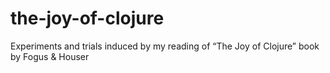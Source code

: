 the-joy-of-clojure
==================

Experiments and trials induced by my reading of “The Joy of Clojure” book by Fogus &amp; Houser
